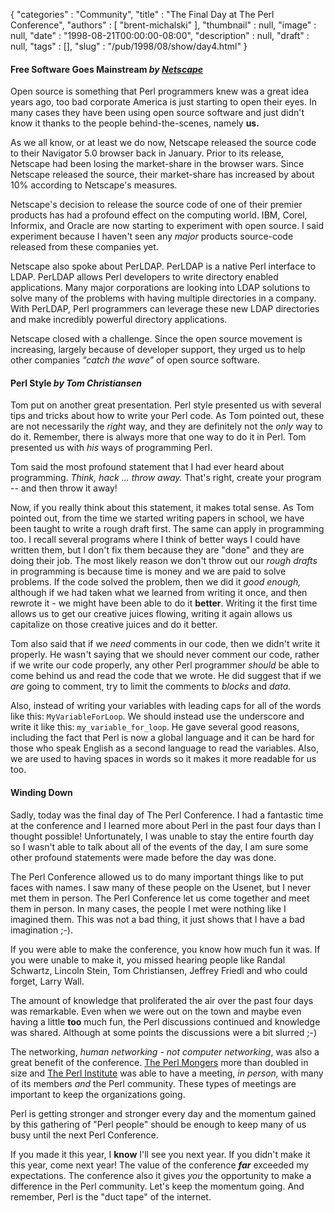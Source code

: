 {
   "categories" : "Community",
   "title" : "The Final Day at The Perl Conference",
   "authors" : [
      "brent-michalski"
   ],
   "thumbnail" : null,
   "image" : null,
   "date" : "1998-08-21T00:00:00-08:00",
   "description" : null,
   "draft" : null,
   "tags" : [],
   "slug" : "/pub/1998/08/show/day4.html"
}



#### Free Software Goes Mainstream *by [Netscape](http://www.netscape.com)*

Open source is something that Perl programmers knew was a great idea years ago, too bad corporate America is just starting to open their eyes. In many cases they have been using open source software and just didn't know it thanks to the people behind-the-scenes, namely **us.**

As we all know, or at least we do now, Netscape released the source code to their Navigator 5.0 browser back in January. Prior to its release, Netscape had been losing the market-share in the browser wars. Since Netscape released the source, their market-share has increased by about 10% according to Netscape's measures.

Netscape's decision to release the source code of one of their premier products has had a profound effect on the computing world. IBM, Corel, Informix, and Oracle are now starting to experiment with open source. I said experiment because I haven't seen any *major* products source-code released from these companies yet.

Netscape also spoke about PerLDAP. PerLDAP is a native Perl interface to LDAP. PerLDAP allows Perl developers to write directory enabled applications. Many major corporations are looking into LDAP solutions to solve many of the problems with having multiple directories in a company. With PerLDAP, Perl programmers can leverage these new LDAP directories and make incredibly powerful directory applications.

Netscape closed with a challenge. Since the open source movement is increasing, largely because of developer support, they urged us to help other companies *"catch the wave"* of open source software.

#### Perl Style *by Tom Christiansen*

Tom put on another great presentation. Perl style presented us with several tips and tricks about how to write your Perl code. As Tom pointed out, these are not necessarily the *right* way, and they are definitely not the *only* way to do it. Remember, there is always more that one way to do it in Perl. Tom presented us with *his* ways of programming Perl.

Tom said the most profound statement that I had ever heard about programming. *Think, hack ... throw away.* That's right, create your program -- and then throw it away!

Now, if you really think about this statement, it makes total sense. As Tom pointed out, from the time we started writing papers in school, we have been taught to write a rough draft first. The same can apply in programming too. I recall several programs where I think of better ways I could have written them, but I don't fix them because they are "done" and they are doing their job. The most likely reason we don't throw out our *rough drafts* in programming is because time is money and we are paid to solve problems. If the code solved the problem, then we did it *good enough,* although if we had taken what we learned from writing it once, and then rewrote it - we might have been able to do it **better**. Writing it the first time allows us to get our creative juices flowing, writing it again allows us capitalize on those creative juices and do it better.

Tom also said that if we *need* comments in our code, then we didn't write it properly. He wasn't saying that we should never comment our code, rather if we write our code properly, any other Perl programmer *should* be able to come behind us and read the code that we wrote. He did suggest that if we *are* going to comment, try to limit the comments to *blocks* and *data.*

Also, instead of writing your variables with leading caps for all of the words like this: `MyVariableForLoop`. We should instead use the underscore and write it like this: `my_variable_for_loop`. He gave several good reasons, including the fact that Perl is now a global language and it can be hard for those who speak English as a second language to read the variables. Also, we are used to having spaces in words so it makes it more readable for us too.

#### Winding Down

Sadly, today was the final day of The Perl Conference. I had a fantastic time at the conference and I learned more about Perl in the past four days than I thought possible! Unfortunately, I was unable to stay the entire fourth day so I wasn't able to talk about all of the events of the day, I am sure some other profound statements were made before the day was done.

The Perl Conference allowed us to do many important things like to put faces with names. I saw many of these people on the Usenet, but I never met them in person. The Perl Conference let us come together and meet them in person. In many cases, the people I met were nothing like I imagined them. This was not a bad thing, it just shows that I have a bad imagination ;-).

If you were able to make the conference, you know how much fun it was. If you were unable to make it, you missed hearing people like Randal Schwartz, Lincoln Stein, Tom Christiansen, Jeffrey Friedl and who could forget, Larry Wall.

The amount of knowledge that proliferated the air over the past four days was remarkable. Even when we were out on the town and maybe even having a little **too** much fun, the Perl discussions continued and knowledge was shared. Although at some points the discussions were a bit slurred ;-)

The networking, *human networking - not computer networking*, was also a great benefit of the conference. [The Perl Mongers](http://www.pm.org) more than doubled in size and [The Perl Institute](http://www.perl.org) was able to have a meeting, *in person,* with many of its members *and* the Perl community. These types of meetings are important to keep the organizations going.

Perl is getting stronger and stronger every day and the momentum gained by this gathering of "Perl people" should be enough to keep many of us busy until the next Perl Conference.

If you made it this year, I **know** I'll see you next year. If you didn't make it this year, come next year! The value of the conference ***far*** exceeded my expectations. The conference also it gives *you* the opportunity to make a difference in the Perl community. Let's keep the momentum going. And remember, Perl is the "duct tape" of the internet.
